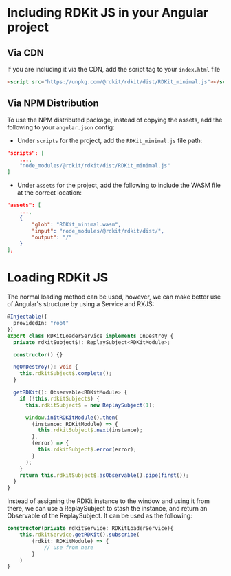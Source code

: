# Including RDKit JS in your Angular project

## Via CDN

If you are including it via the CDN, add the script tag to your `index.html` file

```html
<script src="https://unpkg.com/@rdkit/rdkit/dist/RDKit_minimal.js"></script>
```

## Via NPM Distribution

To use the NPM distributed package, instead of copying the assets, add the following to your `angular.json` config:

- Under `scripts` for the project, add the `RDKit_minimal.js` file path:

```json
"scripts": [
    ...,
    "node_modules/@rdkit/rdkit/dist/RDKit_minimal.js"
]
```

- Under `assets` for the project, add the following to include the WASM file at the correct location:

```json
"assets": [
    ...,
    {
        "glob": "RDKit_minimal.wasm",
        "input": "node_modules/@rdkit/rdkit/dist/",
        "output": "/"
    }
],
```

# Loading RDKit JS

The normal loading method can be used, however, we can make better use of Angular's structure by using a Service and RXJS:

```ts
@Injectable({
  providedIn: "root"
})
export class RDKitLoaderService implements OnDestroy {
  private rdkitSubject$!: ReplaySubject<RDKitModule>;

  constructor() {}

  ngOnDestroy(): void {
    this.rdkitSubject$.complete();
  }

  getRDKit(): Observable<RDKitModule> {
    if (!this.rdkitSubject$) {
      this.rdkitSubject$ = new ReplaySubject(1);

      window.initRDKitModule().then(
        (instance: RDKitModule) => {
          this.rdkitSubject$.next(instance);
        },
        (error) => {
          this.rdkitSubject$.error(error);
        }
      );
    }
    return this.rdkitSubject$.asObservable().pipe(first());
  }
}
```

Instead of assigning the RDKit instance to the window and using it from there, we can use a ReplaySubject to stash the instance, and return an Observable of the ReplaySubject. It can be used as the following:

```ts
constructor(private rdkitService: RDKitLoaderService){
    this.rdkitService.getRDKit().subscribe(
        (rdkit: RDKitModule) => {
            // use from here
        }
    )
}
```
